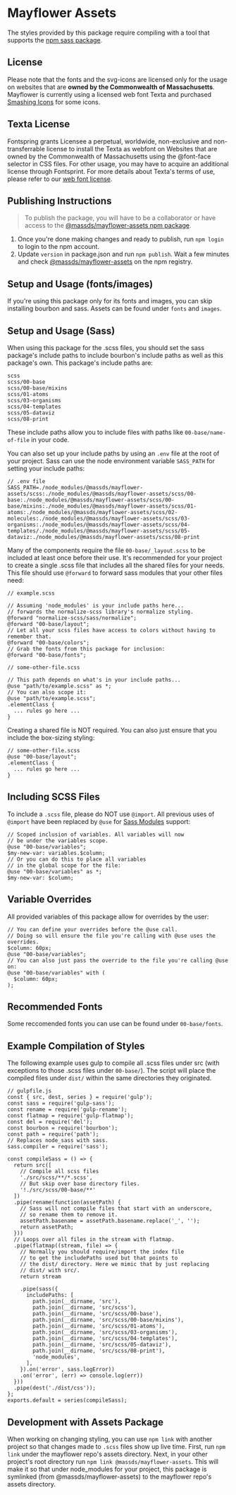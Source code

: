 # Mayflower Assets
The styles provided by this package require compiling with a tool that supports the [npm sass package](https://www.npmjs.com/package/sass). 

## License
Please note that the fonts and the svg-icons are licensed only for the usage on websites that are **owned by the Commonwealth of Massachusetts**. Mayflower is currently using a licensed web font Texta and purchased [Smashing Icons](https://smashicons.com/) for some icons.

## Texta License
Fontspring grants Licensee a perpetual, worldwide, non-exclusive and non-transferrable license to install the Texta as webfont on Websites that are owned by the Commonwealth of Massachusetts using the @font-face selector in CSS files. For other usage, you may have to acquire an additional license through Fontsprint.
For more details about Texta's terms of use, please refer to our [web font license](https://www.fontspring.com/lic/htswufoczd).

## Publishing Instructions
>To publish the package, you will have to be a collaborator or have access to the [@massds/mayflower-assets npm package](https://www.npmjs.com/package/@massds/mayflower-assets).

1. Once you're done making changes and ready to publish, run `npm login` to login to the npm account.
2. Update `version` in package.json and run `npm publish`. Wait a few minutes and check [@massds/mayflower-assets](https://www.npmjs.com/package/@massds/mayflower-assets) on the npm registry.



## Setup and Usage (fonts/images)
If you're using this package only for its fonts and images, you can skip installing bourbon and sass. Assets can be found under `fonts` and `images`.

## Setup and Usage (Sass)
When using this package for the .scss files, you should set the sass package's include paths to include bourbon's include paths as well as this package's own. This package's include paths are:
```
scss
scss/00-base
scss/00-base/mixins
scss/01-atoms
scss/03-organisms
scss/04-templates
scss/05-dataviz
scss/08-print
```
These include paths allow you to include files with paths like `00-base/name-of-file` in your code.

You can also set up your include paths by using an `.env` file at the root of your project. Sass can use the node environment variable `SASS_PATH` for setting your include paths:
```
// .env file
SASS_PATH=./node_modules/@massds/mayflower-assets/scss:./node_modules/@massds/mayflower-assets/scss/00-base:./node_modules/@massds/mayflower-assets/scss/00-base/mixins:./node_modules/@massds/mayflower-assets/scss/01-atoms:./node_modules/@massds/mayflower-assets/scss/02-molecules:./node_modules/@massds/mayflower-assets/scss/03-organisms:./node_modules/@massds/mayflower-assets/scss/04-templates/./node_modules/@massds/mayflower-assets/scss/05-dataviz:./node_modules/@massds/mayflower-assets/scss/08-print
```

Many of the components require the file `00-base/_layout.scss` to be included at least once before their use. It's recommended for your project to create a single .scss file that includes all the shared files for your needs. This file should use `@forward` to forward sass modules that your other files need:
```
// example.scss

// Assuming 'node_modules' is your include paths here...
// forwards the normalize-scss library's normalize styling.
@forward "normalize-scss/sass/normalize";
@forward "00-base/layout";
// Let all your scss files have access to colors without having to remember that.
@forward "00-base/colors";
// Grab the fonts from this package for inclusion:
@forward "00-base/fonts";
```
```
// some-other-file.scss

// This path depends on what's in your include paths...
@use "path/to/example.scss" as *;
// You can also scope it:
@use "path/to/example.scss";
.elementClass {
  ... rules go here ...
}
```
Creating a shared file is NOT required. You can also just ensure that you include the box-sizing styling:
```
// some-other-file.scss
@use "00-base/layout";
.elementClass {
  ... rules go here ...
}
```
## Including SCSS Files
To include a `.scss` file, please do NOT use `@import`. All previous uses of `@import` have been replaced by `@use` for [Sass Modules](https://sass-lang.com/documentation/at-rules/use) support:
```
// Scoped inclusion of variables. All variables will now
// be under the variables scope.
@use "00-base/variables";
$my-new-var: variables.$column;
// Or you can do this to place all variables
// in the global scope for the file:
@use "00-base/variables" as *;
$my-new-var: $column;
```
## Variable Overrides
All provided variables of this package allow for overrides by the user:
```
// You can define your overrides before the @use call.
// Doing so will ensure the file you're calling with @use uses the overrides.
$column: 60px;
@use "00-base/variables";
// You can also just pass the override to the file you're calling @use on:
@use "00-base/variables" with (
  $column: 60px;
);
```
## Recommended Fonts
Some reccomended fonts you can use can be found under `00-base/fonts`.
## Example Compilation of Styles

The following example uses gulp to compile all .scss files under src (with exceptions to those .scss files under `00-base/`). The script will place the compiled files under `dist/` within the same directories they originated.
```
// gulpfile.js
const { src, dest, series } = require('gulp');
const sass = require('gulp-sass');
const rename = require('gulp-rename');
const flatmap = require('gulp-flatmap');
const del = require('del');
const bourbon = require('bourbon');
const path = require('path');
// Replaces node_sass with sass.
sass.compiler = require('sass');

const compileSass = () => {
  return src([
    // Compile all scss files
    './src/scss/**/*.scss',
    // But skip over base directory files.
    '!./src/scss/00-base/**'
  ])
  .pipe(rename(function(assetPath) {
    // Sass will not compile files that start with an underscore,
    // so rename them to remove it.
    assetPath.basename = assetPath.basename.replace('_', '');
    return assetPath;
  }))
  // Loops over all files in the stream with flatmap.
  .pipe(flatmap((stream, file) => {
    // Normally you should require/import the index file
    // to get the includePaths used but that points to 
    // the dist/ directory. Here we mimic that by just replacing
    // dist/ with src/.
    return stream
    
    .pipe(sass({
      includePaths: [
        path.join(__dirname, 'src'),
        path.join(__dirname, 'src/scss'),
        path.join(__dirname, 'src/scss/00-base'),
        path.join(__dirname, 'src/scss/00-base/mixins'),
        path.join(__dirname, 'src/scss/01-atoms'),
        path.join(__dirname, 'src/scss/03-organisms'),
        path.join(__dirname, 'src/scss/04-templates'),
        path.join(__dirname, 'src/scss/05-dataviz'),
        path.join(__dirname, 'src/scss/08-print'),
        'node_modules',
      ],
    }).on('error', sass.logError))
    .on('error', (err) => console.log(err))
  }))
  .pipe(dest('./dist/css'));
};
exports.default = series(compileSass);

```
## Development with Assets Package
When working on changing styling, you can use `npm link` with another project so that changes made to `.scss` files show up live time. First, run `npm link` under the mayflower repo's assets directory. Next, in your other project's root directory run `npm link @massds/mayflower-assets`. This will make it so that under node_modules for your project, this package is symlinked (from @massds/mayflower-assets) to the mayflower repo's assets directory.